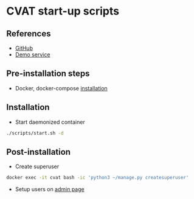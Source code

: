 # CVAT start-up scripts

## References

- [GitHub](https://github.com/openvinotoolkit/cvat)
- [Demo service](https://cvat.org/)

## Pre-installation steps

- Docker, docker-compose [installation](https://openvinotoolkit.github.io/cvat/docs/administration/basics/installation/)

<!-- - Build (pull) all requured images
```bash
./scripts/build.sh
``` -->

## Installation

- Start daemonized container

```bash
./scripts/start.sh -d
```

## Post-installation

- Create superuser

```bash
docker exec -it cvat bash -ic 'python3 ~/manage.py createsuperuser'
```

- Setup users on [admin page](http://localhost:8080/admin)

